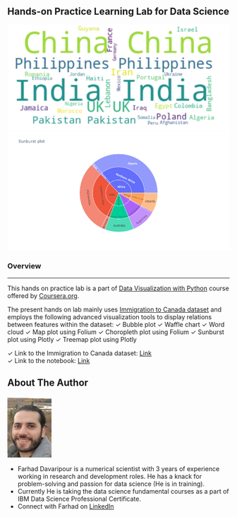 ## Hands-on Practice Learning Lab for Data Science

![image](image.png)
![image](DataVisualization.png)

### Overview
* * *
This hands on practice lab is a part of [Data Visualization with Python](https://www.coursera.org/learn/python-for-data-visualization?) course offered by [Coursera.org](https://www.coursera.org/).

The present hands on lab mainly uses [Immigration to Canada dataset](https://developer.ibm.com/exchanges/data/all/airline/) and employs the following advanced visualization tools to display relations between features within the dataset: 
✓ Bubble plot
✓ Waffle chart
✓ Word cloud
✓ Map plot using Folium
✓ Choropleth plot using Folium
✓ Sunburst plot using Plotly
✓ Treemap plot using Plotly


✓ Link to the Immigration to Canada dataset: [Link](https://cf-courses-data.s3.us.cloud-object-storage.appdomain.cloud/IBMDeveloperSkillsNetwork-DV0101EN-SkillsNetwork/Data%20Files/Canada.xlsx)  
✓ Link to the notebook: [Link](https://github.com/Farhad-Davaripour/Advanced_Data_Visualization_Tools/blob/main/Notebook.ipynb)   

## About The Author

![image](MyImage-GitHub.jpg)


- Farhad Davaripour is a numerical scientist with 3 years of experience working in research and development roles. He has a knack for problem-solving and passion for data science (He is in training).
- Currently He is taking the data science fundamental courses as a part of IBM Data Science Professional Certificate. 
- Connect with Farhad on [LinkedIn](https://www.linkedin.com/in/farhad-davaripour/)
